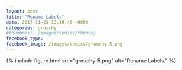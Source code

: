```yaml
---
layout: post
title: "Rename Labels"
date: 2017-11-05 13:10:45 -0800
categories: grouchy
#thumbnail: /images/comics/thumbs/
facebook_type: 
facebook_image: /images/comics/grouchy-5.png
---
```


{% include figure.html src="grouchy-5.png" alt="Rename Labels." %}
